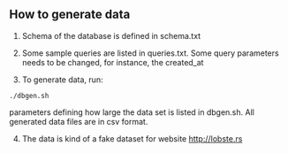 ## How to generate data


1. Schema of the database is defined in schema.txt

2. Some sample queries are listed in queries.txt. Some query parameters needs to be changed, for instance, the created\_at

3. To generate data, run:
```
./dbgen.sh
```
parameters defining how large the data set is listed in dbgen.sh. All generated data files are in csv format.

4. The data is kind of a fake dataset for website http://lobste.rs

